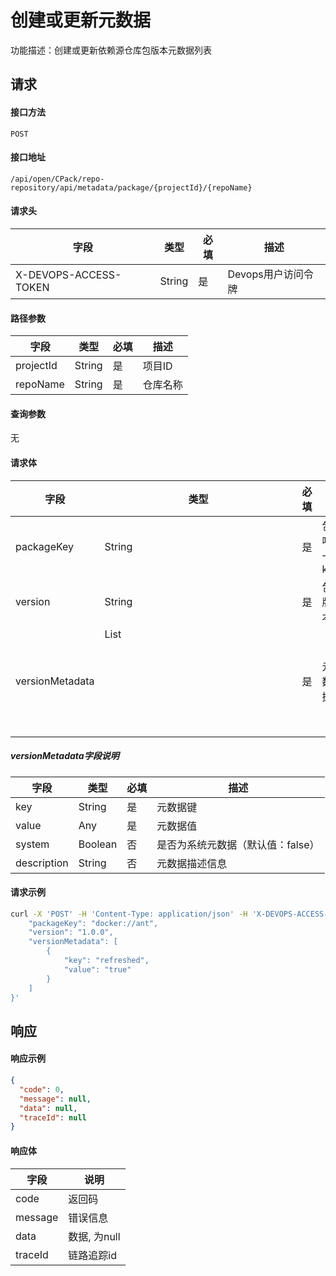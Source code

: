 # 创建或更新元数据
功能描述：创建或更新依赖源仓库包版本元数据列表



## 请求

#### 接口方法

`POST`

#### 接口地址

`/api/open/CPack/repo-repository/api/metadata/package/{projectId}/{repoName}`

#### 请求头

| 字段                  | 类型   | 必填 | 描述               |
| --------------------- | ------ | ---- | ------------------ |
| X-DEVOPS-ACCESS-TOKEN | String | 是   | Devops用户访问令牌 |

#### 路径参数

| 字段      | 类型   | 必填 | 描述     |
| --------- | ------ | ---- | -------- |
| projectId | String | 是   | 项目ID   |
| repoName  | String | 是   | 仓库名称 |

#### 查询参数

无

#### 请求体

| 字段            | 类型         | 必填 | 描述      |
| --------------- | ------------ | ---- | --------- |
| packageKey      | String       | 是   | 包唯一key |
| version         | String       | 是   | 包版本    |
| versionMetadata | List<Object> | 是   | 元数据    |

##### versionMetadata字段说明

| 字段        | 类型    | 必填 | 描述                              |
| ----------- | ------- | ---- | --------------------------------- |
| key         | String  | 是   | 元数据键                          |
| value       | Any     | 是   | 元数据值                          |
| system      | Boolean | 否   | 是否为系统元数据（默认值：false） |
| description | String  | 否   | 元数据描述信息                    |

#### 请求示例

```bash
curl -X 'POST' -H 'Content-Type: application/json' -H 'X-DEVOPS-ACCESS-TOKEN: <your_access_token>' 'https://devops.example.com/api/open/CPack/repo-repository/api/metadata/package/{projectId}/{repoName}' -d '{
    "packageKey": "docker://ant",
    "version": "1.0.0",
    "versionMetadata": [
        {
            "key": "refreshed",
            "value": "true"
        }
    ]
}'
```



## 响应

#### 响应示例

```json
{
  "code": 0,
  "message": null,
  "data": null,
  "traceId": null
}
```

#### 响应体

| 字段      | 说明        |
|---------|-----------|
| code    | 返回码       |
| message | 错误信息      |
| data    | 数据, 为null |
| traceId | 链路追踪id    |

